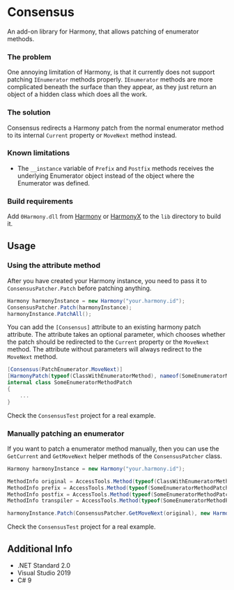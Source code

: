 # Consensus

An add-on library for Harmony, that allows patching of enumerator methods.

### The problem

One annoying limitation of Harmony, is that it currently does not support patching `IEnumerator` methods properly.
`IEnumerator` methods are more complicated beneath the surface than they appear, as they just return an object of a hidden class which does all the work.


### The solution

Consensus redirects a Harmony patch from the normal enumerator method to its internal `Current` property or `MoveNext` method instead.

### Known limitations

* The `__instance` variable of `Prefix` and `Postfix` methods receives the underlying Enumerator object instead of the object where the Enumerator was defined.

### Build requirements

Add `0Harmony.dll` from [Harmony](https://github.com/pardeike/Harmony) or [HarmonyX](https://github.com/BepInEx/HarmonyX) to the `lib` directory to build it.

## Usage

### Using the attribute method

After you have created your Harmony instance, you need to pass it to `ConsensusPatcher.Patch` before patching anything.

```cs
Harmony harmonyInstance = new Harmony("your.harmony.id");
ConsensusPatcher.Patch(harmonyInstance);
harmonyInstance.PatchAll();
```

You can add the `[Consensus]` attribute to an existing harmony patch attribute.
The attribute takes an optional parameter, which chooses whether the patch should be redirected to the `Current` property or the `MoveNext` method.
The attribute without parameters will always redirect to the `MoveNext` method.

```cs
[Consensus(PatchEnumerator.MoveNext)]
[HarmonyPatch(typeof(ClassWithEnumeratorMethod), nameof(SomeEnumeratorMethod))]
internal class SomeEnumeratorMethodPatch
{
	...
}
```

Check the `ConsensusTest` project for a real example.

### Manually patching an enumerator

If you want to patch a enumerator method manually, then you can use the `GetCurrent` and `GetMoveNext` helper methods of the `ConsensusPatcher` class.

```cs
Harmony harmonyInstance = new Harmony("your.harmony.id");

MethodInfo original = AccessTools.Method(typeof(ClassWithEnumeratorMethod), nameof(SomeEnumeratorMethod));
MethodInfo prefix = AccessTools.Method(typeof(SomeEnumeratorMethodPatch), nameof(SomeEnumeratorMethodPrefix));
MethodInfo postfix = AccessTools.Method(typeof(SomeEnumeratorMethodPatch), nameof(SomeEnumeratorMethodPostfix));
MethodInfo transpiler = AccessTools.Method(typeof(SomeEnumeratorMethodPatch), nameof(SomeEnumeratorMethodTranspiler));

harmonyInstance.Patch(ConsensusPatcher.GetMoveNext(original), new HarmonyMethod(prefix), new HarmonyMethod(postfix), new HarmonyMethod(transpiler));
```

Check the `ConsensusTest` project for a real example.

## Additional Info

* .NET Standard 2.0
* Visual Studio 2019
* C# 9